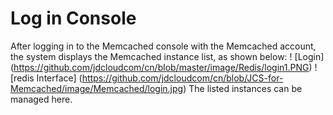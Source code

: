 # Log in Console

After logging in to the Memcached console with the Memcached account, the system displays the Memcached instance list, as shown below:
 ! [Login] (https://github.com/jdcloudcom/cn/blob/master/image/Redis/login1.PNG)
 ! [redis Interface] (https://github.com/jdcloudcom/cn/blob/JCS-for-Memcached/image/Memcached/login.jpg)
The listed instances can be managed here.

